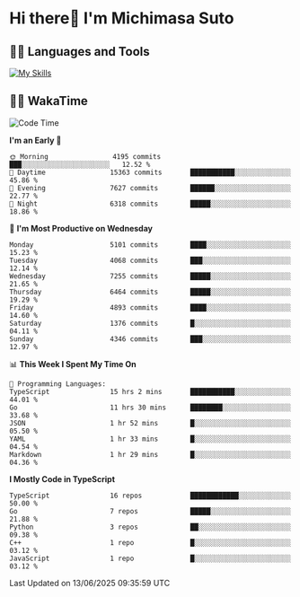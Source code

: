 # Hi there👋 I'm Michimasa Suto

## 🧑‍💻 Languages and Tools
[![My Skills](https://skillicons.dev/icons?i=ts,nextjs,react,go,python,aws,terraform)](https://skillicons.dev)

<!--
**Suto-Michimasa/Suto-Michimasa** is a ✨ _special_ ✨ repository because its `README.md` (this file) appears on your GitHub profile.

Here are some ideas to get you started:

- 🔭 I’m currently working on ...
- 🌱 I’m currently learning ...
- 👯 I’m looking to collaborate on ...
- 🤔 I’m looking for help with ...
- 💬 Ask me about ...
- 📫 How to reach me: ...
- 😄 Pronouns: ...
- ⚡ Fun fact: ...
-->
<!--
## 💎 Github Stats

<div>
  <img height="170" align="left" src="https://github-readme-stats.vercel.app/api?username=Suto-michimasa&count_private=true&show_icons=true&theme=dark" />
  <img height="170" src="https://github-readme-stats.vercel.app/api/top-langs/?username=Suto-michimasa&langs_count=8&layout=compact&theme=dark" />
</div>
-->
<!-- ## 🏆 GitHub Profile Trophy

<img width="800" src="https://github-profile-trophy.vercel.app/?username=Suto-michimasa&theme=onedark&no-frame=true"/>
 -->

## 🧑‍💻 WakaTime
<!--START_SECTION:waka-->
![Code Time](http://img.shields.io/badge/Code%20Time-965%20hrs%203%20mins-blue)

**I'm an Early 🐤** 

```text
🌞 Morning                4195 commits        ███░░░░░░░░░░░░░░░░░░░░░░   12.52 % 
🌆 Daytime                15363 commits       ███████████░░░░░░░░░░░░░░   45.86 % 
🌃 Evening                7627 commits        ██████░░░░░░░░░░░░░░░░░░░   22.77 % 
🌙 Night                  6318 commits        █████░░░░░░░░░░░░░░░░░░░░   18.86 % 
```
📅 **I'm Most Productive on Wednesday** 

```text
Monday                   5101 commits        ████░░░░░░░░░░░░░░░░░░░░░   15.23 % 
Tuesday                  4068 commits        ███░░░░░░░░░░░░░░░░░░░░░░   12.14 % 
Wednesday                7255 commits        █████░░░░░░░░░░░░░░░░░░░░   21.65 % 
Thursday                 6464 commits        █████░░░░░░░░░░░░░░░░░░░░   19.29 % 
Friday                   4893 commits        ████░░░░░░░░░░░░░░░░░░░░░   14.60 % 
Saturday                 1376 commits        █░░░░░░░░░░░░░░░░░░░░░░░░   04.11 % 
Sunday                   4346 commits        ███░░░░░░░░░░░░░░░░░░░░░░   12.97 % 
```


📊 **This Week I Spent My Time On** 

```text
💬 Programming Languages: 
TypeScript               15 hrs 2 mins       ███████████░░░░░░░░░░░░░░   44.01 % 
Go                       11 hrs 30 mins      ████████░░░░░░░░░░░░░░░░░   33.68 % 
JSON                     1 hr 52 mins        █░░░░░░░░░░░░░░░░░░░░░░░░   05.50 % 
YAML                     1 hr 33 mins        █░░░░░░░░░░░░░░░░░░░░░░░░   04.54 % 
Markdown                 1 hr 29 mins        █░░░░░░░░░░░░░░░░░░░░░░░░   04.36 % 
```

**I Mostly Code in TypeScript** 

```text
TypeScript               16 repos            ████████████░░░░░░░░░░░░░   50.00 % 
Go                       7 repos             █████░░░░░░░░░░░░░░░░░░░░   21.88 % 
Python                   3 repos             ██░░░░░░░░░░░░░░░░░░░░░░░   09.38 % 
C++                      1 repo              █░░░░░░░░░░░░░░░░░░░░░░░░   03.12 % 
JavaScript               1 repo              █░░░░░░░░░░░░░░░░░░░░░░░░   03.12 % 
```




 Last Updated on 13/06/2025 09:35:59 UTC
<!--END_SECTION:waka-->
